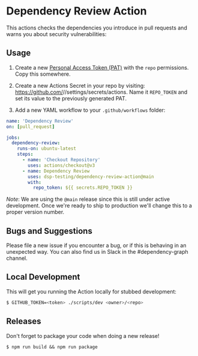 # Dependency Review Action

This actions checks the dependencies you introduce in pull requests
and warns you about security vulnerabilities:

## Usage

1. Create a new [Personal Access Token
(PAT)](https://github.com/settings/tokens) with the `repo`
permissions. Copy this somewhere.

2. Create a new Actions Secret in your repo by visiting:
https://github.com/<owner>/<repo>/settings/secrets/actions. Name it
`REPO_TOKEN` and set its value to the previously generated PAT.

3. Add a new YAML workflow to your `.github/workflows` folder:

```yaml
name: 'Dependency Review'
on: [pull_request]

jobs:
  dependency-review:
    runs-on: ubuntu-latest
    steps:
      - name: 'Checkout Repository'
        uses: actions/checkout@v3
      - name: Dependency Review
        uses: dsp-testing/dependency-review-action@main
        with:
          repo_token: ${{ secrets.REPO_TOKEN }}

```

*Note*: We are using the `@main` release since this is still under
active development. Once we're ready to ship to production we'll
change this to a proper version number.

## Bugs and Suggestions

Please file a new issue if you encounter a bug, or if this is behaving
in an unexpected way. You can also find us in Slack in the
#dependency-graph channel.

## Local Development

This will get you running the Action locally for stubbed development:

```sh
$ GITHUB_TOKEN=<token> ./scripts/dev <owner>/<repo>
```

## Releases

Don't forget to package your code when doing a new release!

```
$ npm run build && npm run package
```

